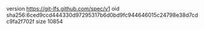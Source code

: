 version https://git-lfs.github.com/spec/v1
oid sha256:6ced9ccd444330d97295317b6d0bd9fc944646015c24798e38d7cdc9fa2f702f
size 10854
